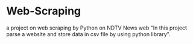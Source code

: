 # Web-Scraping
 a project on web scraping by Python on NDTV News web "In this project parse  a website and store data in csv  file by using python library".
